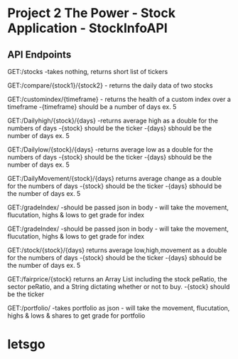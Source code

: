 # Project 2 The Power - Stock Application - StockInfoAPI

## API Endpoints

GET:/stocks
	-takes nothing, returns short list of tickers

GET:/compare/{stock1}/{stock2}
	- returns the daily data of two stocks

GET:/customindex/{timeframe}
	- returns the health of a custom index over a timeframe
		-{timeframe} should be a number of days ex. 5

GET:/Dailyhigh/{stock}/{days}
	-returns average high as a double for the numbers of days
	-{stock} should be the ticker
	-{days} sbhould be the number of days ex. 5

GET:/Dailylow/{stock}/{days}
	-returns average low as a double for the numbers of days
	-{stock} should be the ticker
	-{days} sbhould be the number of days ex. 5

GET:/DailyMovement/{stock}/{days}
	returns average change as a double for the numbers of days
	-{stock} should be the ticker
	-{days} sbhould be the number of days ex. 5

GET:/gradeIndex/
	-should be passed json in body
	- will take the movement, flucutation, highs & lows to get grade for index

GET:/gradeIndex/
	-should be passed json in body
	- will take the movement, flucutation, highs & lows to get grade for index


GET:/stock/{stock}/{days}
	returns average low,high,movement as a double for the numbers of days
	-{stock} should be the ticker
	-{days} sbhould be the number of days ex. 5
	
GET:/fairprice/{stock}
	returns an Array List including the stock peRatio, the sector peRatio, and a String 			dictating whether or not to buy.
	-{stock} should be the ticker

GET:/portfolio/
	-takes portfolio as json
	- will take the movement, flucutation, highs & lows & shares to get grade for portfolio

# letsgo
